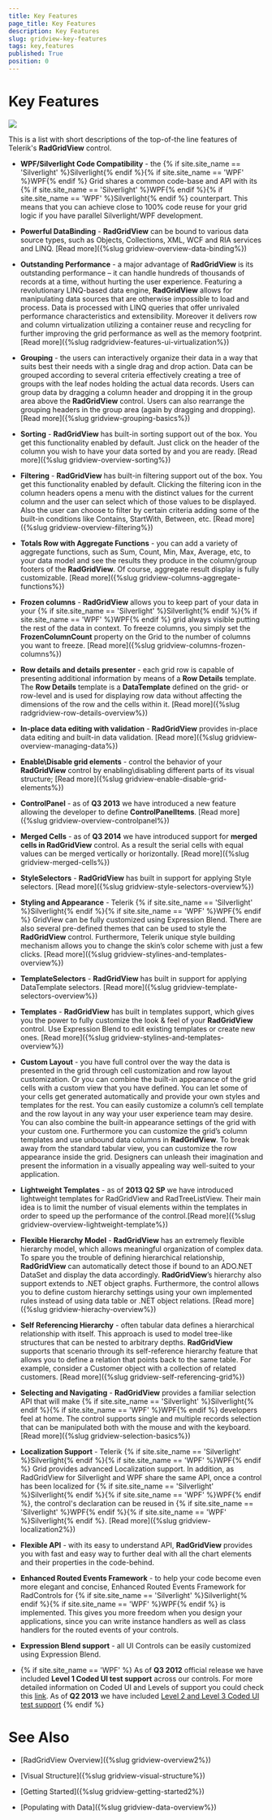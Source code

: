 ```yaml
---
title: Key Features
page_title: Key Features
description: Key Features
slug: gridview-key-features
tags: key,features
published: True
position: 0
---
```


# Key Features

![](images/RadGridView_KeyFeatures_1.png)

This is a list with short descriptions of the top-of-the line features of Telerik's __RadGridView__ control.
        

* __WPF/Silverlight Code Compatibility__ - the {% if site.site_name == 'Silverlight' %}Silverlight{% endif %}{% if site.site_name == 'WPF' %}WPF{% endif %} Grid shares a common code-base and API with its {% if site.site_name == 'Silverlight' %}WPF{% endif %}{% if site.site_name == 'WPF' %}Silverlight{% endif %} counterpart. This means that you can achieve close to 100% code reuse for your grid logic if you have parallel Silverlight/WPF development.
            

* __Powerful DataBinding__ - __RadGridView__ can be bound to various data source types, such as Objects, Collections, XML, WCF and RIA services and LINQ. [Read more]({%slug gridview-overview-data-binding%})

* __Outstanding Performance__ - a major advantage of __RadGridView__ is its outstanding performance – it can handle hundreds of thousands of records at a time, without hurting the user experience. Featuring a revolutionary LINQ-based data engine, __RadGridView__ allows for manipulating data sources that are otherwise impossible to load and process. Data is processed with LINQ queries that offer unrivaled performance characteristics and extensibility. Moreover it delivers row and column virtualization utilizing a container reuse and recycling for further improving the grid performance as well as the memory footprint. [Read more]({%slug radgridview-features-ui-virtualization%})

* __Grouping__ - the users can interactively organize their data in a way that suits best their needs with a single drag and drop action. Data can be grouped according to several criteria effectively creating a tree of groups with the leaf nodes holding the actual data records. Users can group data by dragging a column header and dropping it in the group area above the __RadGridView__ control. Users can also rearrange the grouping headers in the group area (again by dragging and dropping). [Read more]({%slug gridview-grouping-basics%})

* __Sorting__ - __RadGridView__ has built-in sorting support out of the box. You get this functionality enabled by default. Just click on the header of the column you wish to have your data sorted by and you are ready. [Read more]({%slug gridview-overview-sorting%})

* __Filtering__ - __RadGridView__ has built-in filtering support out of the box. You get this functionality enabled by default. Clicking the filtering icon in the column headers opens a menu with the distinct values for the current column and the user can select which of those values to be displayed. Also the user can choose to filter by certain criteria adding some of the built-in conditions like Contains, StartWith, Between, etc. [Read more]({%slug gridview-overview-filtering%})

* __Totals Row with Aggregate Functions__ - you can add a variety of aggregate functions, such as Sum, Count, Min, Max, Average, etc, to your data model and see the results they produce in the column/group footers of the __RadGridView__. Of course, aggregate result display is fully customizable. [Read more]({%slug gridview-columns-aggregate-functions%})

* __Frozen columns__ - __RadGridView__ allows you to keep part of your data in your {% if site.site_name == 'Silverlight' %}Silverlight{% endif %}{% if site.site_name == 'WPF' %}WPF{% endif %} grid always visible putting the rest of the data in context. To freeze columns, you simply set the __FrozenColumnCount__ property on the Grid to the number of columns you want to freeze. [Read more]({%slug gridview-columns-frozen-columns%})

* __Row details and details presenter__ - each grid row is capable of presenting additional information by means of a __Row Details__ template. The __Row Details__ template is a __DataTemplate__ defined on the grid- or row-level and is used for displaying row data without affecting the dimensions of the row and the cells within it. [Read more]({%slug radgridview-row-details-overview%})

* __In-place data editing with validation__ - __RadGridView__ provides in-place data editing and built-in data validation. [Read more]({%slug gridview-overview-managing-data%})

* __Enable\Disable grid elements__ - control the behavior of your __RadGridView__ control by enabling\disabling different parts of its visual structure; [Read more]({%slug gridview-enable-disable-grid-elements%})

* __ControlPanel__ - as of __Q3 2013__ we have introduced a new feature allowing the developer to define __ControlPanelItems__. [Read more]({%slug gridview-overview-controlpanel%})

* __Merged Cells__ - as of __Q3 2014__ we have introduced support for __merged cells in RadGridView__ control. As a result the serial cells with equal values can be merged vertically or horizontally. [Read more]({%slug gridview-merged-cells%})

* __StyleSelectors__ - __RadGridView__ has built in support for applying Style selectors. [Read more]({%slug gridview-style-selectors-overview%})

* __Styling and Appearance__ - Telerik {% if site.site_name == 'Silverlight' %}Silverlight{% endif %}{% if site.site_name == 'WPF' %}WPF{% endif %} GridView can be fully customized using Expression Blend. There are also several pre-defined themes that can be used to style the __RadGridView__ control. Furthermore, Telerik unique style building mechanism allows you to change the skin’s color scheme with just a few clicks. [Read more]({%slug gridview-stylines-and-templates-overview%})

* __TemplateSelectors__ - __RadGridView__ has built in support for applying DataTemplate selectors. [Read more]({%slug gridview-template-selectors-overview%})

* __Templates__ - __RadGridView__ has built in templates support, which gives you the power to fully customize the look & feel of your __RadGridView__ control. Use Expression Blend to edit existing templates or create new ones. [Read more]({%slug gridview-stylines-and-templates-overview%})

* __Custom Layout__ - you have full control over the way the data is presented in the grid through cell customization and row layout customization.  Or you can combine the built-in appearance of the grid cells with a custom view that you have defined. You can let some of your cells get generated automatically and provide your own styles and templates for the rest.
You can easily customize a column’s cell template and the row layout in any way your user experience team may desire. You can also combine the built-in appearance settings of the grid with your custom one. Furthermore you can customize the grid’s column templates and use unbound data columns in __RadGridView__.
To break away from the standard tabular view, you can customize the row appearance inside the grid. Designers can unleash their imagination and present the information in a visually appealing way well-suited to your application.
            

* __Lightweight Templates__ - as of __2013 Q2 SP__ we have introduced lightweight templates for RadGridView and RadTreeListView. Their main idea is to limit the number of visual elements within the templates in order to speed up the performance of the control.[Read more]({%slug gridview-overview-lightweight-template%})

* __Flexible Hierarchy Model__ - __RadGridView__ has an extremely flexible hierarchy model, which allows meaningful organization of complex data. To spare you the trouble of defining hierarchical relationship, __RadGridView__ can automatically detect those if bound to an ADO.NET DataSet and display the data accordingly. __RadGridView__’s hierarchy also support extends to .NET object graphs. Furthermore, the control allows you to define custom hierarchy settings using your own implemented rules instead of using data table or .NET object relations. [Read more]({%slug gridview-hierachy-overview%})

* __Self Referencing Hierarchy__ - often tabular data defines a hierarchical relationship with itself. This approach is used to model tree-like structures that can be nested to arbitrary depths. __RadGridView__ supports that scenario through its self-reference hierarchy feature that allows you to define a relation that points back to the same table. For example, consider a Customer object with a collection of related customers. [Read more]({%slug gridview-self-referencing-grid%})

* __Selecting and Navigating__ - __RadGridView__ provides a familiar selection API that will make {% if site.site_name == 'Silverlight' %}Silverlight{% endif %}{% if site.site_name == 'WPF' %}WPF{% endif %} developers feel at home. The control supports single and multiple records selection that can be manipulated both with the mouse and with the keyboard. [Read more]({%slug gridview-selection-basics%})

* __Localization Support__ - Telerik {% if site.site_name == 'Silverlight' %}Silverlight{% endif %}{% if site.site_name == 'WPF' %}WPF{% endif %} Grid provides advanced Localization support.  In addition, as RadGridView for Silverlight and WPF share the same API, once a control has been localized for {% if site.site_name == 'Silverlight' %}Silverlight{% endif %}{% if site.site_name == 'WPF' %}WPF{% endif %}, the control's declaration can be reused in {% if site.site_name == 'Silverlight' %}WPF{% endif %}{% if site.site_name == 'WPF' %}Silverlight{% endif %}. [Read more]({%slug gridview-localization2%})

* __Flexible API__ - with its easy to understand API, __RadGridView__ provides you with fast and easy way to further deal with all the chart elements and their properties in the code-behind.
            

* __Enhanced Routed Events Framework__ - to help your code become even more elegant and concise, Enhanced Routed Events Framework for RadControls for {% if site.site_name == 'Silverlight' %}Silverlight{% endif %}{% if site.site_name == 'WPF' %}WPF{% endif %} is implemented. This gives you more freedom when you design your applications, since you can write instance handlers as well as class handlers for the routed events of your controls.
            

* __Expression Blend support__ -  all UI Controls can be easily customized using Expression Blend.
            

* {% if site.site_name == 'WPF' %}
As of __Q3 2012__ official release we have included __Level 1 Coded UI test support__ across our controls. For more detailed information on Coded UI and Levels of support you could check this
[link](http://blogs.msdn.com/b/visualstudioalm/archive/2011/10/28/coded-ui-test-extension-for-3rd-party-controls-the-basics-explained.aspx).
As of __Q2 2013__ we have included [Level 2 and Level 3 Coded UI test support]( http://blogs.msdn.com/b/visualstudioalm/archive/2011/10/28/coded-ui-test-extension-for-3rd-party-controls-the-basics-explained.aspx)
{% endif %}

# See Also

 * [RadGridView Overview]({%slug gridview-overview2%})

 * [Visual Structure]({%slug gridview-visual-structure%})

 * [Getting Started]({%slug gridview-getting-started2%})

 * [Populating with Data]({%slug gridview-data-overview%})
